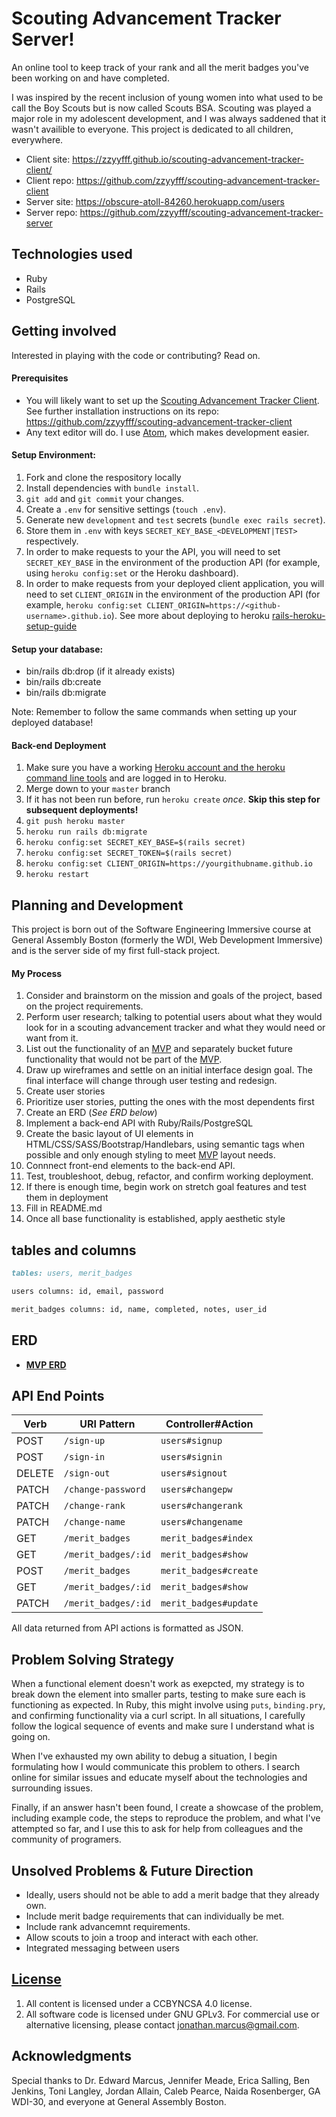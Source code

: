 # Scouting Advancement Tracker Server!

An online tool to keep track of your rank and all the merit badges you've been working on and have completed.

I was inspired by the recent inclusion of young women into what used to be call the Boy Scouts but is now called Scouts BSA. Scouting was played a major role in my adolescent development, and I was always saddened that it wasn't availible to everyone. This project is dedicated to all children, everywhere.

+ Client site: https://zzyyfff.github.io/scouting-advancement-tracker-client/
+ Client repo: https://github.com/zzyyfff/scouting-advancement-tracker-client
+ Server site: https://obscure-atoll-84260.herokuapp.com/users
+ Server repo: https://github.com/zzyyfff/scouting-advancement-tracker-server

## Technologies used

+ Ruby
+ Rails
+ PostgreSQL

## Getting involved

Interested in playing with the code or contributing? Read on.

#### Prerequisites

+ You will likely want to set up the [Scouting Advancement Tracker Client](https://github.com/zzyyfff/scouting-advancement-tracker-client). See further installation instructions on its repo: https://github.com/zzyyfff/scouting-advancement-tracker-client
+ Any text editor will do. I use [Atom](https://atom.io/), which makes development easier.

#### Setup Environment:
1.  Fork and clone the respository locally
1.  Install dependencies with `bundle install`.
1.  `git add` and `git commit` your changes.
1.  Create a `.env` for sensitive settings (`touch .env`).
1.  Generate new `development` and `test` secrets (`bundle exec rails secret`).
1.  Store them in `.env` with keys `SECRET_KEY_BASE_<DEVELOPMENT|TEST>`
    respectively.
1.  In order to make requests to your the API, you will need to set
    `SECRET_KEY_BASE` in the environment of the production API (for example, using `heroku config:set` or the Heroku dashboard).
1.  In order to make requests from your deployed client application, you will
    need to set `CLIENT_ORIGIN` in the environment of the production API (for example, `heroku config:set CLIENT_ORIGIN=https://<github-username>.github.io`).
    See more about deploying to heroku [rails-heroku-setup-guide](https://git.generalassemb.ly/ga-wdi-boston/rails-heroku-setup-guide)

#### Setup your database:
  - bin/rails db:drop (if it already exists)
  - bin/rails db:create
  - bin/rails db:migrate

Note: Remember to follow the same commands when setting up your deployed database!

#### Back-end Deployment

1.  Make sure you have a working [Heroku account and the heroku command line tools](https://git.generalassemb.ly/ga-wdi-boston/rails-heroku-setup-guide) and are logged in to Heroku.
1.  Merge down to your `master` branch
1. If it has not been run before, run `heroku create` *once*. **Skip this step for subsequent deployments!**
1. `git push heroku master`
1. `heroku run rails db:migrate`
1. `heroku config:set SECRET_KEY_BASE=$(rails secret)`
1. `heroku config:set SECRET_TOKEN=$(rails secret)`
1. `heroku config:set CLIENT_ORIGIN=https://yourgithubname.github.io`
1. `heroku restart`


## Planning and Development

This project is born out of the Software Engineering Immersive course at General Assembly Boston (formerly the WDI, Web Development Immersive) and is the server side of my first full-stack project.

#### My Process

1. Consider and brainstorm on the mission and goals of the project, based on the project requirements.
2. Perform user research; talking to potential users about what they would look for in a scouting advancement tracker and what they would need or want from it.
3. List out the functionality of an [MVP](https://en.wikipedia.org/wiki/Minimum_viable_product) and separately bucket future functionality that would not be part of the [MVP](https://en.wikipedia.org/wiki/Minimum_viable_product).
4. Draw up wireframes and settle on an initial interface design goal. The final interface will change through user testing and redesign.
5. Create user stories
6. Prioritize user stories, putting the ones with the most dependents first
7. Create an ERD (*See ERD below*)
7. Implement a back-end API with Ruby/Rails/PostgreSQL
8. Create the basic layout of UI elements in HTML/CSS/SASS/Bootstrap/Handlebars, using semantic tags when possible and only enough styling to meet [MVP](https://en.wikipedia.org/wiki/Minimum_viable_product) layout needs.
9. Connnect front-end elements to the back-end API.
10. Test, troubleshoot, debug, refactor, and confirm working deployment.
11. If there is enough time, begin work on stretch goal features and test them in deployment
12. Fill in README.md
13. Once all base functionality is established, apply aesthetic style

## tables and columns

```md
tables: users, merit_badges

users columns: id, email, password

merit_badges columns: id, name, completed, notes, user_id
```

## ERD

+ **[MVP ERD](https://i.imgur.com/L8yJWl8.jpg)**

## API End Points

| Verb   | URI Pattern              | Controller#Action    |
|--------|--------------------------|----------------------|
| POST   | `/sign-up`               | `users#signup`       |
| POST   | `/sign-in`               | `users#signin`       |
| DELETE | `/sign-out`              | `users#signout`      |
| PATCH  | `/change-password`       | `users#changepw`     |
| PATCH  | `/change-rank`           | `users#changerank`   |
| PATCH  | `/change-name`           | `users#changename`   |
| GET    | `/merit_badges`          | `merit_badges#index` |
| GET    | `/merit_badges/:id`      | `merit_badges#show`  |
| POST   | `/merit_badges`          | `merit_badges#create`|
| GET    | `/merit_badges/:id`      | `merit_badges#show`  |
| PATCH  | `/merit_badges/:id`      | `merit_badges#update`|

All data returned from API actions is formatted as JSON.

## Problem Solving Strategy

When a functional element doesn't work as exepcted, my strategy is to break down the element into smaller parts, testing to make sure each is functioning as expected. In Ruby, this might involve using `puts`, `binding.pry`, and confirming functionality via a curl script. In all situations, I carefully follow the logical sequence of events and make sure I understand what is going on.

When I've exhausted my own ability to debug a situation, I begin formulating how I would communicate this problem to others. I search online for similar issues and educate myself about the technologies and surrounding issues.

Finally, if an answer hasn't been found, I create a showcase of the problem, including example code, the steps to reproduce the problem, and what I've attempted so far, and I use this to ask for help from colleagues and the community of programers.

## Unsolved Problems & Future Direction

+ Ideally, users should not be able to add a merit badge that they already own.
+ Include merit badge requirements that can individually be met.
+ Include rank advancemnt requirements.
+ Allow scouts to join a troop and interact with each other.
+ Integrated messaging between users

## [License](LICENSE)

1. All content is licensed under a CC­BY­NC­SA 4.0 license.
1. All software code is licensed under GNU GPLv3. For commercial use or alternative licensing, please contact jonathan.marcus@gmail.com.

## Acknowledgments

Special thanks to Dr. Edward Marcus, Jennifer Meade, Erica Salling, Ben Jenkins, Toni Langley, Jordan Allain, Caleb Pearce, Naida Rosenberger, GA WDI-30, and everyone at General Assembly Boston.
